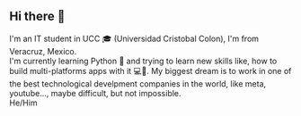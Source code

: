 ## Hi there 👋

I'm an IT student  in UCC :mortar_board: (Universidad Cristobal Colon), I'm from Veracruz, Mexico.  
I'm currently learning Python :snake: and trying to learn new skills like, how to build multi-platforms apps with it 💻📱.
My biggest dream is to work in one of the best technological develpment companies in the world, like meta, youtube..., maybe difficult, but not impossible.  
He/Him



<!--
**Carlosmg13/Carlosmg13** is a ✨ _special_ ✨ repository because its `README.md` (this file) appears on your GitHub profile.

Here are some ideas to get you started:

- 🔭 I’m currently working on ...
- 🌱 I’m currently learning ...
- 👯 I’m looking to collaborate on ...
- 🤔 I’m looking for help with ...
- 💬 Ask me about ...
- 📫 How to reach me: ...
- 😄 Pronouns: ...
- ⚡ Fun fact: ...
-->
